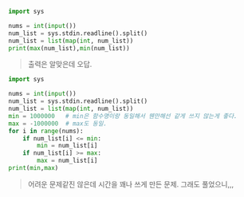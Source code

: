 ```python
import sys

nums = int(input())
num_list = sys.stdin.readline().split()
num_list = list(map(int, num_list))
print(max(num_list),min(num_list))
```

> 출력은 알맞은데 오답.

```python
import sys

nums = int(input())
num_list = sys.stdin.readline().split()
num_list = list(map(int, num_list))
min = 1000000	# min은 함수명이랑 동일해서 웬만해선 같게 쓰지 않는게 좋다.
max = -1000000	# max도 동일.
for i in range(nums):
    if num_list[i] <= min:
        min = num_list[i]
    if num_list[i] >= max:
        max = num_list[i] 
print(min,max)
```

> 어려운 문제같진 않은데 시간을 꽤나 쓰게 만든 문제. 그래도 풀었으니,,,
